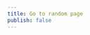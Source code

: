 ```yaml
---
title: Go to random page
publish: false
---
```


<script setup>
import { onMounted } from 'vue'
import { useRouter } from 'vitepress'
import { data as posts } from './.vitepress/theme/components/posts.data'

const router = useRouter()

onMounted(() => {
  if (!posts || posts.length === 0) return
  const random = posts[Math.floor(Math.random() * posts.length)]
  if (random.url) {
    router.go(random.url)
  }
})

</script>
